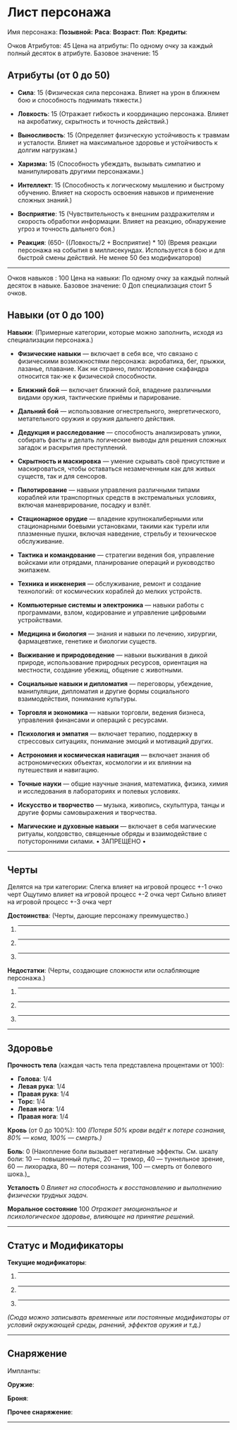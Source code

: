 
# Лист персонажа

Имя персонажа: 
**Позывной:** 
**Раса**: 
**Возраст**: 
**Пол**: 
**Кредиты**: 

Очков Атрибутов: 45
Цена на атрибуты: По одному очку за каждый полный десяток в атрибуте.
Базовое значение: 15
## Атрибуты (от 0 до 50)

- **Сила**: 15
    (Физическая сила персонажа. Влияет на урон в ближнем бою и способность поднимать тяжести.)
    
- **Ловкость**: 15
    (Отражает гибкость и координацию персонажа. Влияет на акробатику, скрытность и точность действий.)
    
- **Выносливость**: 15
    (Определяет физическую устойчивость к травмам и усталости. Влияет на максимальное здоровье и устойчивость к долгим нагрузкам.)
    
- **Харизма:** 15
	(Способность убеждать, вызывать симпатию и манипулировать другими персонажами.)
    
- **Интеллект**: 15
    (Способность к логическому мышлению и быстрому обучению. Влияет на скорость освоения навыков и применение сложных знаний.)
    
- **Восприятие**: 15
    (Чувствительность к внешним раздражителям и скорость обработки информации. Влияет на реакцию, обнаружение угроз и точность дальнего боя.)
    
- **Реакция**: 
    (650- ((Ловкость/2 + Восприятие) * 10)
    (Время реакции персонажа на события в миллисекундах. Используется в бою и для быстрой смены действий. Не менее 50 без модификаторов)


---

Очков навыков : 100
Цена на навыки: По одному очку за каждый полный десяток в навыке.
Базовое значение: 0
Доп специализация стоит 5 очков.
## Навыки (от 0 до 100)

**Навыки**: (Примерные категории, которые можно заполнить, исходя из специализации персонажа.)

- **Физические навыки** — включает в себя все, что связано с физическими возможностями персонажа: акробатика, бег, прыжки, лазанье, плавание. Как ни странно, пилотирование скафандра относится так-же к физической способности.
    
- **Ближний бой** — включает ближний бой, владение различными видами оружия, тактические приёмы и парирование.
    
- **Дальний бой** — использование огнестрельного, энергетического, метательного оружия и оружия дальнего действия.
	
- **Дедукция и расследование** — способность анализировать улики, собирать факты и делать логические выводы для решения сложных загадок и раскрытия преступлений.
    
- **Скрытность и маскировка** — умение скрывать своё присутствие и маскироваться, чтобы оставаться незамеченным как для живых существ, так и для сенсоров.
    
- **Пилотирование** — навыки управления различными типами кораблей или транспортных средств в экстремальных условиях, включая маневрирование, посадку и взлёт.
    
- **Стационарное орудие** — владение крупнокалиберными или стационарными боевыми установками, такими как турели или плазменные пушки, включая наведение, стрельбу и техническое обслуживание.
	
- **Тактика и командование** — стратегии ведения боя, управление войсками или отрядами, планирование операций и руководство экипажем.
    
- **Техника и инженерия** — обслуживание, ремонт и создание технологий: от космических кораблей до мелких устройств.
    
- **Компьютерные системы и электроника** — навыки работы с программами, взлом, кодирование и управление цифровыми устройствами.
    
- **Медицина и биология** — знания и навыки по лечению, хирургии, фармацевтике, генетике и биологии существ.
       
- **Выживание и природоведение** — навыки выживания в дикой природе, использование природных ресурсов, ориентация на местности, создание убежищ, общение с животными.
    
- **Социальные навыки и дипломатия** — переговоры, убеждение, манипуляции, дипломатия и другие формы социального взаимодействия, понимание культуры.
    
- **Торговля и экономика** — навыки торговли, ведения бизнеса, управления финансами и операций с ресурсами.
    
- **Психология и эмпатия** — включает терапию, поддержку в стрессовых ситуациях, понимание эмоций и мотиваций других.
       
- **Астрономия и космическая навигация** — включает знания об астрономических объектах, космологии и их влиянии на путешествия и навигацию.
	
- **Точные науки** — общие научные знания, математика, физика, химия и исследования в лабораториях и полевых условиях.
	   
- **Искусство и творчество** — музыка, живопись, скульптура, танцы и другие формы самовыражения и творчества.
	
- **Магические и духовные навыки** — включает в себя магические ритуалы, колдовство, священные обряды и взаимодействие с потусторонними силами.
     • ЗАПРЕЩЕНО •

---

## Черты

Делятся на три категории:
Слегка влияет на игровой процесс  +-1 очко черт
Ощутимо влияет на игровой процесс +-2 очка черт
Сильно влияет на игровой процесс +-3 очка черт


**Достоинства**: (Черты, дающие персонажу преимущество.)

1. ---
    
2. ---
    
3. ---
    

**Недостатки**: (Черты, создающие сложности или ослабляющие персонажа.)

1. ---
    
2. ---
    
3. ---
    


---

## Здоровье

**Прочность тела** (каждая часть тела представлена процентами от 100):

- **Голова**: 1/4
- **Левая рука**: 1/4
- **Правая рука**: 1/4
- **Торс**: 1/4
- **Левая нога**: 1/4
- **Правая нога**: 1/4

**Кровь** (от 0 до 100%): 100
_(Потеря 50% крови ведёт к потере сознания, 80% — кома, 100% — смерть.)_

**Боль**: 0
(Накопление боли вызывает негативные эффекты. См. шкалу боли: 10 — повышенный пульс, 20 — тремор, 40 — туннельное зрение, 60 — лихорадка, 80 — потеря сознания, 100 — смерть от болевого шока.)_

 **Усталость** 0
 *Влияет на способность к восстановлению и выполнению физически трудных задач.*
 
**Моральное состояние** 100
*Отражает эмоциональное и психологическое здоровье, влияющее на принятие решений.*

---

## Статус и Модификаторы

**Текущие модификаторы**:

1. ---
    
2. ---
    
3. ---
    

_(Сюда можно записывать временные или постоянные модификаторы от условий окружающей среды, ранений, эффектов оружия и т.д.)_


---

## Снаряжение

Импланты:

**Оружие**:

**Броня**:

**Прочее снаряжение**:


---

